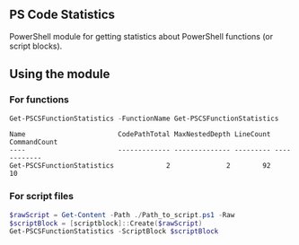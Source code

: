 ## PS Code Statistics

PowerShell module for getting statistics about PowerShell functions
(or script blocks).

## Using the module


### For functions

```powershell
Get-PSCSFunctionStatistics -FunctionName Get-PSCSFunctionStatistics
```

```
Name                       CodePathTotal MaxNestedDepth LineCount CommandCount
----                       ------------- -------------- --------- ------------
Get-PSCSFunctionStatistics             2              2        92           10
```

### For script files

```powershell
$rawScript = Get-Content -Path ./Path_to_script.ps1 -Raw
$scriptBlock = [scriptblock]::Create($rawScript)
Get-PSCSFunctionStatistics -ScriptBlock $scriptBlock
```


